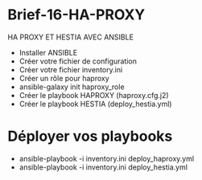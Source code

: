# Brief-16-HA-PROXY
HA PROXY ET HESTIA AVEC ANSIBLE
- Installer ANSIBLE
- Créer votre fichier de configuration
- Créer votre fichier inventory.ini
- Créer un rôle pour haproxy
- ansible-galaxy init haproxy_role 
- Créer le playbook HAPROXY (haproxy.cfg.j2)
- Créer le playbook HESTIA (deploy_hestia.yml)
# Déployer vos playbooks
- ansible-playbook -i inventory.ini deploy_haproxy.yml
- ansible-playbook -i inventory.ini deploy_hestia.yml
